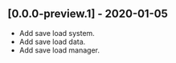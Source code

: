 ## [0.0.0-preview.1] - 2020-01-05
- Add save load system.
- Add save load data.
- Add save load manager.